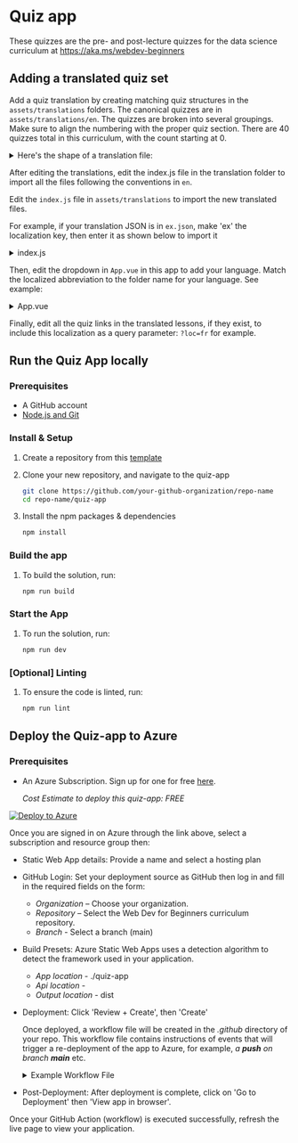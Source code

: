 # Quiz app

These quizzes are the pre- and post-lecture quizzes for the data science curriculum at https://aka.ms/webdev-beginners

## Adding a translated quiz set

Add a quiz translation by creating matching quiz structures in the `assets/translations` folders. The canonical quizzes are in `assets/translations/en`. The quizzes are broken into several groupings. Make sure to align the numbering with the proper quiz section. There are 40 quizzes total in this curriculum, with the count starting at 0.

  
<details>
<summary>Here's the shape of a translation file:</summary>

```
[
    {
        "title": "A title",
        "complete": "A complete button title",
        "error": "An error message upon selecting the wrong answer",
        "quizzes": [
            {
                "id": 1,
                "title": "Title",
                "quiz": [
                    {
                        "questionText": "The question asked",
                        "answerOptions": [
                            {
                                "answerText": "Option 1 title",
                                "isCorrect": true
                            },
                            {
                                "answerText": "Option 2 title",
                                "isCorrect": false
                            }
                        ]
                    }
                ]
            }
        ]
    }
]
```
</details>

After editing the translations, edit the index.js file in the translation folder to import all the files following the conventions in `en`.

Edit the `index.js` file in `assets/translations` to import the new translated files. 

For example, if your translation JSON is in `ex.json`,  make 'ex' the localization key, then enter it as shown below to import it 

<details>
<summary>index.js</summary>

```
import ex from "./ex.json";

// if 'ex' is localization key then enter it like so in `messages` to expose it 

const messages = {
  ex: ex[0],
};

export default messages;
```

</details>

Then, edit the dropdown in `App.vue` in this app to add your language. Match the localized abbreviation to the folder name for your language. See example:

<details>
<summary>App.vue</summary>
TODO

</details>

Finally, edit all the quiz links in the translated lessons, if they exist, to include this localization as a query parameter: `?loc=fr` for example.

## Run the Quiz App locally

### Prerequisites

- A GitHub account
- [Node.js and Git](https://nodejs.org/)

### Install & Setup

1. Create a repository from this [template](https://github.com/new?template_name=Web-Dev-For-Beginners&template_owner=microsoft) 

1. Clone your new repository, and navigate to the quiz-app

   ```bash
   git clone https://github.com/your-github-organization/repo-name
   cd repo-name/quiz-app
   ```

1. Install the npm packages & dependencies

   ```bash
   npm install
   ```

### Build the app

1. To build the solution, run:

   ```bash
   npm run build
   ```

### Start the App

1. To run the solution, run:

    ```bash
    npm run dev
    ```

### [Optional] Linting

1. To ensure the code is linted, run:

    ```bash
    npm run lint
    ```

## Deploy the Quiz-app to Azure 

### Prerequisites
- An Azure Subscription. Sign up for one for free [here](https://aka.ms/azure-free).

    _Cost Estimate to deploy this quiz-app: FREE_

[![Deploy to Azure](https://aka.ms/deploytoazurebutton)](https://portal.azure.com/#create/Microsoft.StaticApp)

Once you are signed in on Azure through the link above, select a subscription and resource group then:

- Static Web App details: Provide a name and select a hosting plan
- GitHub Login: Set your deployment source as GitHub then log in and fill in the required fields on the form:
    - *Organization* – Choose your organization.
    - *Repository* – Select the Web Dev for Beginners curriculum repository. 
    - *Branch* - Select a branch (main) 
- Build Presets: Azure Static Web Apps uses a detection algorithm to detect the framework used in your application. 
    - *App location* - ./quiz-app
    - *Api location* -
    - *Output location* - dist
- Deployment: Click 'Review + Create', then 'Create'

    Once deployed, a workflow file will be created in the *.github* directory of your repo.  This workflow file contains instructions of events that will trigger a re-deployment of the app to Azure, for example, _a **push** on branch **main**_ etc.

    <details>
    <summary>Example Workflow File</summary>
    Here’s an example of what the GitHub Actions workflow file might look like:
    name: Azure Static Web Apps CI/CD

    ```
    on:
    push:
        branches:
        - main
    pull_request:
        types: [opened, synchronize, reopened, closed]
        branches:
        - main

    jobs:
    build_and_deploy_job:
        runs-on: ubuntu-latest
        name: Build and Deploy Job
        steps:
        - uses: actions/checkout@v2
        - name: Build And Deploy
            id: builddeploy
            uses: Azure/static-web-apps-deploy@v1
            with:
            azure_static_web_apps_api_token: ${{ secrets.AZURE_STATIC_WEB_APPS_API_TOKEN }}
            repo_token: ${{ secrets.GITHUB_TOKEN }}
            action: "upload"
            app_location: "quiz-app" # App source code path
            api_location: ""API source code path optional
            output_location: "dist" #Built app content directory - optional
    ```

    </details>

- Post-Deployment: After deployment is complete, click on 'Go to Deployment' then 'View app in browser'.

Once your GitHub Action (workflow) is executed successfully, refresh the live page to view your application.